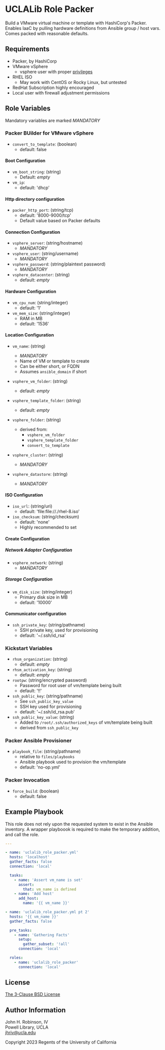 UCLALib Role Packer
===================

Build a VMware virtual machine or template with HashiCorp's Packer. Enables IaaC by pulling hardware definitions from Ansible group / host vars. Comes packed with reasonable defaults.

Requirements
------------

* Packer, by HashiCorp
* VMware vSphere
  * vsphere user with proper [privileges][privileges]
* RHEL ISO
  * May work with CentOS or Rocky Linux, but untested
* RedHat Subscription highly encouraged
* Local user with firewall adjustment permissions

Role Variables
--------------

Mandatory variables are marked *MANDATORY*

### Packer BUilder for VMware vSphere

* `convert_to_template`: (boolean)
  * default: false

#### Boot Configuration

* `vm_boot_string`: (string)
  * Default: *empty*
* `vm_ip`:
  * default:  'dhcp'

#### Http directory configuration

* `packer_http_port`: (string/tcp)
  * default: '8000-9000/tcp'
  * Default value based on Packer defaults

#### Connection Configuration

* `vsphere_server`: (string/hostname)
  * *MANDATORY*
* `vsphere_user`: (string/username)
  * *MANDATORY*
* `vsphere_password`: (string/plaintext password)
  * *MANDATORY*
* `vsphere_datacenter`: (string)
  * default: *empty*

#### Hardware Configuration

* `vm_cpu_num`: (string/integer)
  * default: '1'
* `vm_mem_size`: (string/integer)
  * RAM in MB
  * default: '1536'

#### Location Configuration

* `vm_name`: (string)
  * *MANDATORY*
  * Name of VM or template to create
  * Can be either short, or FQDN
  * Assumes `ansible_domain` if short

* `vsphere_vm_folder`: (string)
  * default: *empty*
* `vsphere_template_folder`: (string)
  * default: *empty*
* `vsphere_folder`: (string)
  * derived from:
    * `vsphere_vm_folder`
    * `vsphere_template_folder`
    * `convert_to_template`

* `vsphere_cluster`: (string)
  * *MANDATORY*
* `vsphere_datastore`: (string)
  * *MANDATORY*

#### ISO Configuration

* `iso_url`: (string/uri)
  * default: 'file:file://./rhel-8.iso'
* `iso_checksum`: (string/checksum)
  * default: 'none'
  * Highly recommended to set

#### Create Configuration

##### Network Adapter Configuration

* `vsphere_network`: (string)
  * *MANDATORY*

##### Storage Configuration

* `vm_disk_size`: (string/integer)
  * Primary disk size in MB
  * default: '10000'

#### Communicator configuration

* `ssh_private_key`: (string/pathname)
  * SSH private key, used for provisioning
  * default: '~/.ssh/id_rsa'

### Kickstart Variables

* `rhsm_organization`: (string)
  * default: *empty*
* `rhsm_activation_key`: (string)
  * default: *empty*
* `rootpw`: (string/encrypted password)
  * Password for root user of vm/template being built
  * default: '!!'
* `ssh_public_key`: (string/pathname)
  * See `ssh_public_key_value`
  * SSH key used for provisioning
  * default: '~/.ssh/id_rsa.pub'
* `ssh_public_key_value`: (string)
  * Added to `/root/.ssh/authorized_keys` of vm/template being built
  * derived from `ssh_public_key`

### Packer Ansible Provisioner

* `playbook_file`: (string/pathname)
  * relative to `files/playbooks`
  * Ansible playbook used to provision the vm/template
  * default: 'no-op.yml'

### Packer Invocation

* `force_build`: (boolean)
  * default: false

Example Playbook
----------------

This role does not rely upon the requested system to exist in the Ansible inventory. A wrapper playboook is required to make the temporary addition, and call the role.

```yaml
---

- name: 'uclalib_role_packer.yml'
  hosts: 'localhost'
  gather_facts: false
  connection: 'local'

  tasks:
    - name: 'Assert vm_name is set'
      assert:
        that: vm_name is defined
    - name: 'Add host'
      add_host:
        name: '{{ vm_name }}'

- name: 'uclalib_role_packer.yml pt 2'
  hosts: '{{ vm_name }}'
  gather_facts: false

  pre_tasks:
    - name: 'Gathering Facts'
      setup:
        gather_subset: '!all'
      connection: 'local'

  roles:
    - name: 'uclalib_role_packer'
      connection: 'local'
```

License
-------

[The 3-Clause BSD License][LICENSE]

Author Information
------------------

John H. Robinson, IV  
Powell Library, UCLA  
<jhriv@ucla.edu>

Copyright 2023 Regents of the University of California

<!-- Footnotes -->

[privileges]: https://developer.hashicorp.com/packer/plugins/builders/vsphere/vsphere-iso#required-vsphere-privileges
[LICENSE]: LICENSE

<!-- markdownlint-disable-file MD003 -->
